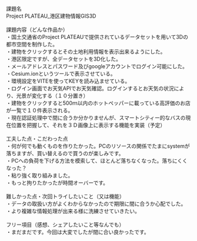 課題名<BR>
Project PLATEAU_港区建物情報GIS3D<BR>
<BR>
課題内容（どんな作品か）<BR>
・国土交通省のProject PLATEAUで提供されているデータセットを用いて3Dの都市空間を制作した。<BR>
・建物をクリックするとその土地利用情報を表示出来るようにした。<BR>
・港区限定ですが、全データセットを3D化した。<BR>
・メールアドレスとパスワード及びgoogleアカウントでログイン可能にした。<BR>
・Cesium.ionというツールで表示させている。<BR>
・環境設定をVITEを使ってKEYを読み込ませている。<BR>
・ログイン画面でお天気APIでお天気確認。ログインするとお天気の状況により、光景が変化する（１０分置き）<BR>
・建物をクリックすると500ｍ以内のホットペッパーに載っている高評価のお店が一覧で１０件表示される。<BR>
・現在認証処理中で間に合うか分かりませんが、スマートシティー的なバスの現在位置を把握して、それを３Ｄ画像上に表示する機能を実装（予定）<BR>
<BR>
工夫した点・こだわった点<BR>
・何が何でも動くものを作りたかった。PCのリソースの関係でたまにsystemが落ちますが、買い替えるので買うのが楽しみです。<BR>
・PCへの負荷を下げる方法を模索して、ほとんど落ちなくなった。落ちにくくなった？<BR>
・粘り強く取り組みました。<BR>
・もっと拘りたかったが時間オーバーです。<BR>
<BR>
難しかった点・次回トライしたいこと（又は機能）<BR>
・データの取扱い方がよくわからなかったので期限に間に合うか心配でした。<BR>
・より複雑な情報処理が出来る様に洗練させていきたい。<BR>
<BR>
フリー項目（感想、シェアしたいこと等なんでも）<BR>
・まだまだです。今回は大変でしたが間に合い良かったです。